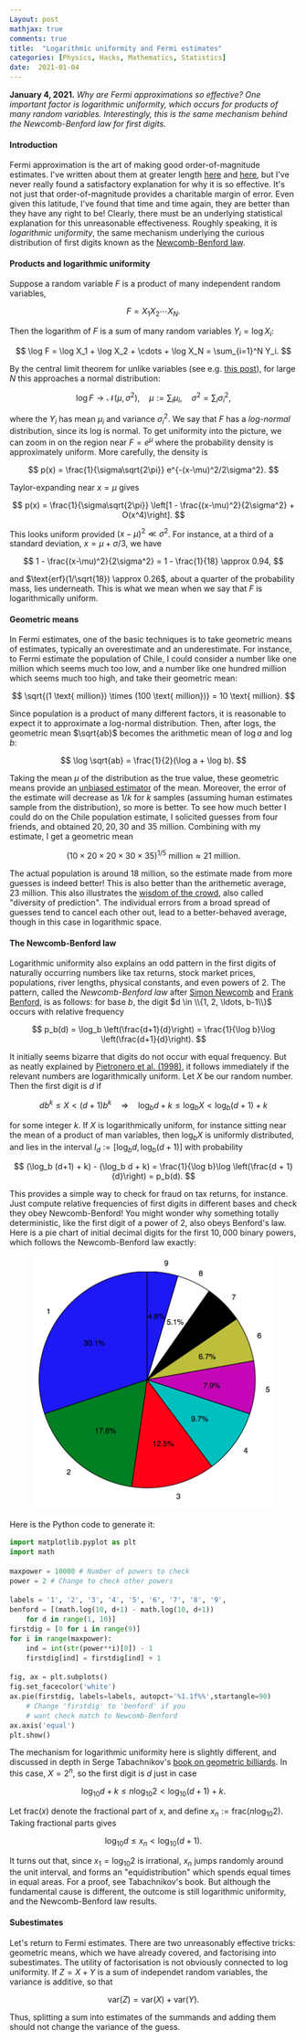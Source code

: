 ```yaml
---
Layout: post
mathjax: true
comments: true
title:  "Logarithmic uniformity and Fermi estimates"
categories: [Physics, Hacks, Mathematics, Statistics]
date:  2021-01-04
---
```


**January 4, 2021.** *Why are Fermi approximations so effective? One
  important factor is logarithmic uniformity, which occurs for products of
  many random variables. Interestingly, this is the same mechanism
  behind the Newcomb-Benford law for first digits.*

#### Introduction

Fermi approximation is the art of making good order-of-magnitude estimates.
I've written about them
at greater length
[here](https://hapax.github.io/assets/fermi-estimates.pdf) and
[here](https://hapax.github.io/physics/teaching/hacks/napkin-hacks/#sec-3),
but I've never really found a satisfactory explanation for why it is so effective.
It's not just that order-of-magnitude provides a charitable margin of
error.
Even given this latitude, I've found that time and time again, they
are better than they have any right to be!
Clearly, there must be an underlying statistical explanation for this
unreasonable effectiveness.
Roughly speaking, it is *logarithmic uniformity*, the same mechanism underlying the
curious distribution of first digits known as the
[Newcomb-Benford law](https://en.wikipedia.org/wiki/Benford%27s_law).

#### Products and logarithmic uniformity

Suppose a random variable $F$ is a product of many independent random
variables,

$$
F = X_1 X_2 \cdots X_N.
$$

Then the logarithm of $F$ is a sum of many random variables $Y_i =
\log X_i$:

$$
\log F = \log X_1 + \log X_2 + \cdots + \log X_N = \sum_{i=1}^N Y_i.
$$

By the central limit theorem for unlike variables (see
e.g. [this post](https://hapax.github.io/hacks/mathematics/statistics/clt/)),
for large $N$ this approaches a normal distribution:

$$
\log F \to \mathcal{N}(\mu, \sigma^2), \quad \mu := \sum_i \mu_i,
\quad \sigma^2 = \sum_i \sigma_i^2,
$$

where the $Y_i$ has mean $\mu_i$ and variance $\sigma_i^2$.
We say that $F$ has a *log-normal* distribution, since its log is
normal.
To get uniformity into the picture, we can zoom in on the region near
$F = e^\mu$ where the probability density is approximately uniform.
More carefully, the density is

$$
p(x) = \frac{1}{\sigma\sqrt{2\pi}} e^{-(x-\mu)^2/2\sigma^2}.
$$

Taylor-expanding near $x = \mu$ gives

$$
p(x) = \frac{1}{\sigma\sqrt{2\pi}}
\left[1 - \frac{(x-\mu)^2}{2\sigma^2} + O(x^4)\right].
$$

This looks uniform provided $(x - \mu)^2 \ll \sigma^2$.
For instance, at a third of a standard deviation, $x = \mu + \sigma/3$,
we have

$$
1 - \frac{(x-\mu)^2}{2\sigma^2} = 1 - \frac{1}{18} \approx 0.94,
$$

and $\text{erf}(1/\sqrt{18}) \approx 0.26$, about a quarter of the
probability mass, lies underneath.
This is what we mean when we say that $F$ is logarithmically uniform.

#### Geometric means

In Fermi estimates, one of the basic techniques is to take geometric
means of estimates, typically an overestimate and an underestimate.
For instance, to Fermi estimate the population of Chile, I could
consider a number like one million which seems much too low, and a
number like one hundred million which seems much too high, and take
their geometric mean:

$$
\sqrt{(1 \text{ million}) \times (100 \text{ million})} = 10 \text{ million}.
$$

Since population is a product of many different factors, it is
reasonable to expect it to approximate a log-normal distribution.
Then, after logs, the geometric mean $\sqrt{ab}$ becomes the
arithmetic mean of $\log a$ and $\log b$:

$$
\log \sqrt{ab} = \frac{1}{2}(\log a + \log b).
$$

Taking the mean $\mu$ of the distribution as the true value, these
geometric means provide an
[unbiased estimator](https://en.wikipedia.org/wiki/Bias_of_an_estimator)
of the mean.
Moreover, the error of the estimate will decrease as $1/k$ for $k$
samples (assuming human estimates sample from the distribution), so more is better.
To see how much better I could do on the Chile population estimate, I
solicited guesses from four friends, and obtained $20, 20, 30$ and $35$
million.
Combining with my estimate, I get a geometric mean

$$
(10 \times 20 \times 20 \times 30 \times 35)^{1/5} \text{ million}
\approx 21 \text{ million}.
$$

The actual population is around $18$ million, so the estimate made
from more guesses is indeed better!
This is also better than the arithemetic average, $23$ million.
This also illustrates the
[wisdom of the crowd](https://hapax.github.io/physics/mathematics/statistics/crowd/),
also called "diversity of prediction".
The individual errors from a broad spread of guesses tend to cancel
each other out, lead to a better-behaved average, though in this case
in logarithmic space.

#### The Newcomb-Benford law

Logarithmic uniformity also explains an odd pattern in the first
digits of naturally occurring numbers like tax returns, stock market
prices, populations, river lengths, physical constants, and even
powers of $2$.
The pattern, called the *Newcomb-Benford law* after
[Simon Newcomb](https://en.wikipedia.org/wiki/Simon_Newcomb) and
[Frank Benford](https://en.wikipedia.org/wiki/Frank_Benford), is as
follows: for base $b$, the digit $d \in \\{1, 2, \ldots, b-1\\}$
occurs with relative frequency

$$
p_b(d) = \log_b \left(\frac{d+1}{d}\right) = \frac{1}{\log b}\log \left(\frac{d+1}{d}\right).
$$

It initially seems bizarre that digits do not occur with equal
frequency.
But as neatly explained by
[Pietronero et al. (1998)](https://arxiv.org/pdf/cond-mat/9808305.pdf),
it follows immediately if the relevant numbers are logarithmically uniform.
Let $X$ be our random number.
Then the first digit is $d$ if

$$
db^k \leq X < (d+1)b^{k} \quad \Longrightarrow \quad \log_b d + k \leq
\log_b X < \log_b(d+1) + k
$$

for some integer $k$.
If $X$ is logarithmically uniform, for instance sitting near the mean
of a product of man variables, then $\log_b X$ is uniformly
distributed, and lies in the interval $I_d :=
[\log_b d, \log_b (d+1)]$ with probability

$$
(\log_b (d+1) + k) - (\log_b d + k) = \frac{1}{\log b}\log \left(\frac{d +
1}{d}\right) = p_b(d).
$$

This provides a simple way to check for fraud on tax returns, for
instance.
Just compute relative frequencies of first digits in different bases
and check they obey Newcomb-Benford!
You might wonder why something totally deterministic, like the first
digit of a power of $2$, also obeys Benford's law.
Here is a pie chart of initial decimal digits for the first $10,000$ binary
powers, which follows the Newcomb-Benford law exactly:

<figure>
    <div style="text-align:center"><img src
    ="/images/posts/benford1.png"/>
	</div>
	</figure>

Here is the Python code to generate it:

```python
import matplotlib.pyplot as plt
import math

maxpower = 10000 # Number of powers to check
power = 2 # Change to check other powers

labels = '1', '2', '3', '4', '5', '6', '7', '8', '9',
benford = [(math.log(10, d+1) - math.log(10, d+1))
    for d in range(1, 10)]
firstdig = [0 for i in range(9)]
for i in range(maxpower):
	ind = int(str(power**i)[0]) - 1
	firstdig[ind] = firstdig[ind] + 1

fig, ax = plt.subplots()
fig.set_facecolor('white')
ax.pie(firstdig, labels=labels, autopct='%1.1f%%',startangle=90)
    # Change 'firstdig' to 'benford' if you
	# want check match to Newcomb-Benford
ax.axis('equal')
plt.show()
```

The mechanism for logarithmic uniformity here is slightly different,
and discussed in depth in Serge Tabachnikov's
[book on geometric billiards](http://www.personal.psu.edu/sot2/books/billiardsgeometry.pdf).
In this case, $X = 2^n$, so the first digit is $d$ just in case

$$
\log_{10}d + k \leq n\log_{10} 2 < \log_{10}(d + 1) + k.
$$

Let $\text{frac}(x)$ denote the fractional part of $x$, and define
$x_n := \text{frac}(n\log_{10} 2)$.
Taking fractional parts gives

$$
\log_{10}d \leq x_n < \log_{10}(d + 1).
$$

It turns out that, since $x_1 = \log_{10} 2$ is irrational,
$x_n$ jumps randomly around the unit interval, and forms an
"equidistribution" which spends equal times in equal areas.
For a proof, see Tabachnikov's book.
But although the fundamental cause is different, the outcome is still
logarithmic uniformity, and the Newcomb-Benford law results.

#### Subestimates

Let's return to Fermi estimates.
There are two unreasonably effective tricks: geometric means, which we
have already covered, and factorising into subestimates.
The utility of factorisation is not obviously connected to log
uniformity.
If $Z = X + Y$ is a sum of independet random variables, the variance
is additive, so that

$$
\text{var}(Z) = \text{var}(X) + \text{var}(Y).
$$

Thus, splitting a sum into estimates of the summands and adding them
should not change the variance of the guess.

<!--
The Lyapunov condition holds for a sum of independent random
variables.
By taking an exponential, we can turn it into a result for a *product* of
independent variables.
Let $X_i, \mu_i, \sigma_i^2$ be as above, and $X_i = \log Y_i$.
Then

$$
\exp\left[\sum_{i=1}^N X_i\right] = \prod_{i = 1}^N Y_i \to \log
\mathcal{N}(\mu, \sigma^2).
$$

The distribution on the right is not a normal, but a *log-normal*.
It is simply what the normal distribution looks like when viewed in
terms of a variable $y > 0$ defined by $x = \log y$.
In order to plot the density, we use the fact that $dx =
dy/y$, and hence

$$
p(x)\, dx = \frac{dx}{\sqrt{2\pi}\sigma}
e^{-\frac{(x-\mu)^2}{2\sigma^2}} = \frac{dy}{\sqrt{2\pi}\sigma y}
e^{-\frac{(\log y-\mu)^2}{2\sigma^2}}.
$$

So, this is distribution that a product of many independent factors
converges to. -->

<!-- https://arxiv.org/pdf/cond-mat/9808305.pdf -->
